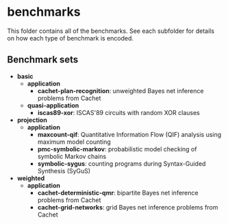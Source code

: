 # benchmarks
This folder contains all of the benchmarks.
See each subfolder for details on how each type of benchmark is encoded.

## Benchmark sets

* __basic__
    * __application__
        * __cachet-plan-recognition__: unweighted Bayes net inference problems from Cachet
    * __quasi-application__
        * __iscas89-xor__: ISCAS'89 circuits with random XOR clauses
* __projection__
    * __application__
        * __maxcount-qif__: Quantitative Information Flow (QIF) analysis using maximum model counting
        * __pmc-symbolic-markov__: probabilistic model checking of symbolic Markov chains
        * __symbolic-sygus__: counting programs during Syntax-Guided Synthesis (SyGuS)
* __weighted__
    * __application__
        * __cachet-deterministic-qmr__: bipartite Bayes net inference problems from Cachet
        * __cachet-grid-networks__: grid Bayes net inference problems from Cachet
